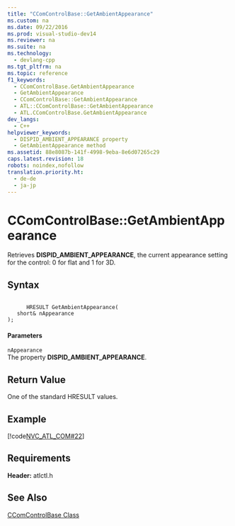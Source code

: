 ```yaml
---
title: "CComControlBase::GetAmbientAppearance"
ms.custom: na
ms.date: 09/22/2016
ms.prod: visual-studio-dev14
ms.reviewer: na
ms.suite: na
ms.technology: 
  - devlang-cpp
ms.tgt_pltfrm: na
ms.topic: reference
f1_keywords: 
  - CComControlBase.GetAmbientAppearance
  - GetAmbientAppearance
  - CComControlBase::GetAmbientAppearance
  - ATL::CComControlBase::GetAmbientAppearance
  - ATL.CComControlBase.GetAmbientAppearance
dev_langs: 
  - C++
helpviewer_keywords: 
  - DISPID_AMBIENT_APPEARANCE property
  - GetAmbientAppearance method
ms.assetid: 88e8087b-141f-4998-9eba-8e6d07265c29
caps.latest.revision: 18
robots: noindex,nofollow
translation.priority.ht: 
  - de-de
  - ja-jp
---
```

# CComControlBase::GetAmbientAppearance
Retrieves **DISPID_AMBIENT_APPEARANCE**, the current appearance setting for the control: 0 for flat and 1 for 3D.  
  
## Syntax  
  
```  
  
      HRESULT GetAmbientAppearance(  
   short& nAppearance  
);   
```  
  
#### Parameters  
 `nAppearance`  
 The property **DISPID_AMBIENT_APPEARANCE**.  
  
## Return Value  
 One of the standard HRESULT values.  
  
## Example  
 [!code[NVC_ATL_COM#22](../vs140/codesnippet/CPP/ccomcontrolbase--getambientappearance_1.h)]
  
  
## Requirements  
 **Header:** atlctl.h  
  
## See Also  
 [CComControlBase Class](../vs140/ccomcontrolbase-class.md)